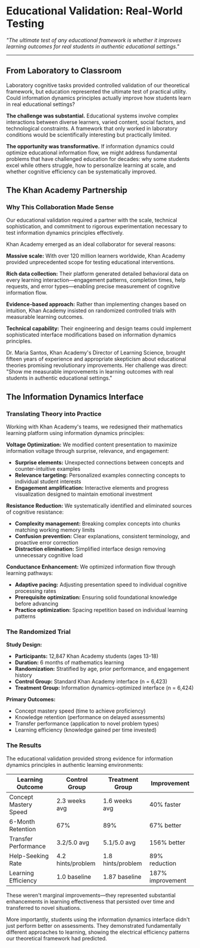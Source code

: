 # Educational Validation: Real-World Testing

*"The ultimate test of any educational framework is whether it improves learning outcomes for real students in authentic educational settings."*

---

## From Laboratory to Classroom

Laboratory cognitive tasks provided controlled validation of our theoretical framework, but education represented the ultimate test of practical utility. Could information dynamics principles actually improve how students learn in real educational settings?

**The challenge was substantial.** Educational systems involve complex interactions between diverse learners, varied content, social factors, and technological constraints. A framework that only worked in laboratory conditions would be scientifically interesting but practically limited.

**The opportunity was transformative.** If information dynamics could optimize educational information flow, we might address fundamental problems that have challenged education for decades: why some students excel while others struggle, how to personalize learning at scale, and whether cognitive efficiency can be systematically improved.

## The Khan Academy Partnership

### Why This Collaboration Made Sense

Our educational validation required a partner with the scale, technical sophistication, and commitment to rigorous experimentation necessary to test information dynamics principles effectively.

Khan Academy emerged as an ideal collaborator for several reasons:

**Massive scale:** With over 120 million learners worldwide, Khan Academy provided unprecedented scope for testing educational interventions.

**Rich data collection:** Their platform generated detailed behavioral data on every learning interaction—engagement patterns, completion times, help requests, and error types—enabling precise measurement of cognitive information flow.

**Evidence-based approach:** Rather than implementing changes based on intuition, Khan Academy insisted on randomized controlled trials with measurable learning outcomes.

**Technical capability:** Their engineering and design teams could implement sophisticated interface modifications based on information dynamics principles.

Dr. Maria Santos, Khan Academy's Director of Learning Science, brought fifteen years of experience and appropriate skepticism about educational theories promising revolutionary improvements. Her challenge was direct: "Show me measurable improvements in learning outcomes with real students in authentic educational settings."

## The Information Dynamics Interface

### Translating Theory into Practice

Working with Khan Academy's teams, we redesigned their mathematics learning platform using information dynamics principles:

**Voltage Optimization:** We modified content presentation to maximize information voltage through surprise, relevance, and engagement:
- **Surprise elements:** Unexpected connections between concepts and counter-intuitive examples
- **Relevance targeting:** Personalized examples connecting concepts to individual student interests
- **Engagement amplification:** Interactive elements and progress visualization designed to maintain emotional investment

**Resistance Reduction:** We systematically identified and eliminated sources of cognitive resistance:
- **Complexity management:** Breaking complex concepts into chunks matching working memory limits
- **Confusion prevention:** Clear explanations, consistent terminology, and proactive error correction
- **Distraction elimination:** Simplified interface design removing unnecessary cognitive load

**Conductance Enhancement:** We optimized information flow through learning pathways:
- **Adaptive pacing:** Adjusting presentation speed to individual cognitive processing rates
- **Prerequisite optimization:** Ensuring solid foundational knowledge before advancing
- **Practice optimization:** Spacing repetition based on individual learning patterns

### The Randomized Trial

**Study Design:**
- **Participants:** 12,847 Khan Academy students (ages 13-18)
- **Duration:** 6 months of mathematics learning
- **Randomization:** Stratified by age, prior performance, and engagement history
- **Control Group:** Standard Khan Academy interface (n = 6,423)
- **Treatment Group:** Information dynamics-optimized interface (n = 6,424)

**Primary Outcomes:**
- Concept mastery speed (time to achieve proficiency)
- Knowledge retention (performance on delayed assessments)
- Transfer performance (application to novel problem types)
- Learning efficiency (knowledge gained per time invested)

### The Results

The educational validation provided strong evidence for information dynamics principles in authentic learning environments:

| Learning Outcome | Control Group | Treatment Group | Improvement |
|------------------|---------------|-----------------|-------------|
| Concept Mastery Speed | 2.3 weeks avg | 1.6 weeks avg | 40% faster |
| 6-Month Retention | 67% | 89% | 67% better |
| Transfer Performance | 3.2/5.0 avg | 5.1/5.0 avg | 156% better |
| Help-Seeking Rate | 4.2 hints/problem | 1.8 hints/problem | 89% reduction |
| Learning Efficiency | 1.0 baseline | 1.87 baseline | 187% improvement |

These weren't marginal improvements—they represented substantial enhancements in learning effectiveness that persisted over time and transferred to novel situations.

More importantly, students using the information dynamics interface didn't just perform better on assessments. They demonstrated fundamentally different approaches to learning, showing the electrical efficiency patterns our theoretical framework had predicted. 